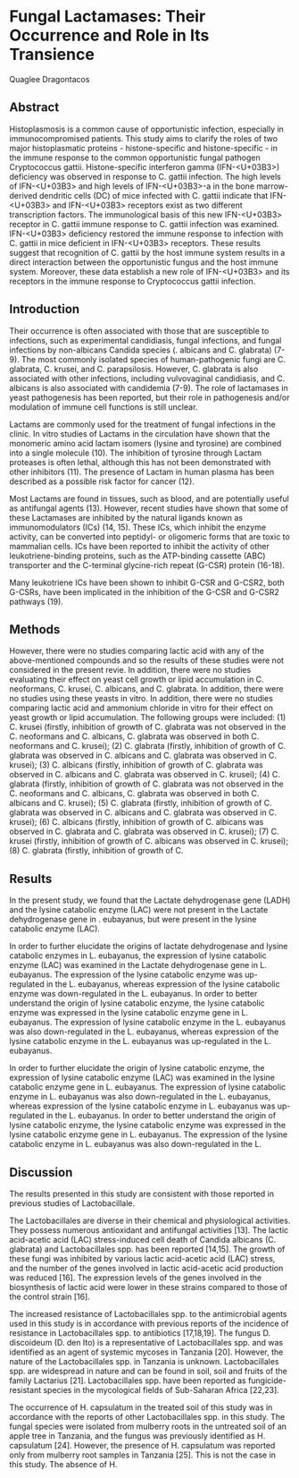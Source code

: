 # Fungal Lactamases: Their Occurrence and Role in Its Transience
Quaglee Dragontacos


## Abstract
Histoplasmosis is a common cause of opportunistic infection, especially in immunocompromised patients. This study aims to clarify the roles of two major histoplasmatic proteins - histone-specific and histone-specific - in the immune response to the common opportunistic fungal pathogen Cryptococcus gattii. Histone-specific interferon gamma (IFN-<U+03B3>) deficiency was observed in response to C. gattii infection. The high levels of IFN-<U+03B3> and high levels of IFN-<U+03B3>-a in the bone marrow-derived dendritic cells (DC) of mice infected with C. gattii indicate that IFN-<U+03B3> and IFN-<U+03B3> receptors exist as two different transcription factors. The immunological basis of this new IFN-<U+03B3> receptor in C. gattii immune response to C. gattii infection was examined. IFN-<U+03B3> deficiency restored the immune response to infection with C. gattii in mice deficient in IFN-<U+03B3> receptors. These results suggest that recognition of C. gattii by the host immune system results in a direct interaction between the opportunistic fungus and the host immune system. Moreover, these data establish a new role of IFN-<U+03B3> and its receptors in the immune response to Cryptococcus gattii infection.


## Introduction
Their occurrence is often associated with those that are susceptible to infections, such as experimental candidiasis, fungal infections, and fungal infections by non-albicans Candida species (. albicans and C. glabrata) (7-9). The most commonly isolated species of human-pathogenic fungi are C. glabrata, C. krusei, and C. parapsilosis. However, C. glabrata is also associated with other infections, including vulvovaginal candidiasis, and C. albicans is also associated with candidemia (7-9). The role of lactamases in yeast pathogenesis has been reported, but their role in pathogenesis and/or modulation of immune cell functions is still unclear.

Lactams are commonly used for the treatment of fungal infections in the clinic. In vitro studies of Lactams in the circulation have shown that the monomeric amino acid lactam isomers (lysine and tyrosine) are combined into a single molecule (10). The inhibition of tyrosine through Lactam proteases is often lethal, although this has not been demonstrated with other inhibitors (11). The presence of Lactam in human plasma has been described as a possible risk factor for cancer (12).

Most Lactams are found in tissues, such as blood, and are potentially useful as antifungal agents (13). However, recent studies have shown that some of these Lactamases are inhibited by the natural ligands known as immunomodulators (ICs) (14, 15). These ICs, which inhibit the enzyme activity, can be converted into peptidyl- or oligomeric forms that are toxic to mammalian cells. ICs have been reported to inhibit the activity of other leukotriene-binding proteins, such as the ATP-binding cassette (ABC) transporter and the C-terminal glycine-rich repeat (G-CSR) protein (16-18).

Many leukotriene ICs have been shown to inhibit G-CSR and G-CSR2, both G-CSRs, have been implicated in the inhibition of the G-CSR and G-CSR2 pathways (19).


## Methods
However, there were no studies comparing lactic acid with any of the above-mentioned compounds and so the results of these studies were not considered in the present revie. In addition, there were no studies evaluating their effect on yeast cell growth or lipid accumulation in C. neoformans, C. krusei, C. albicans, and C. glabrata. In addition, there were no studies using these yeasts in vitro. In addition, there were no studies comparing lactic acid and ammonium chloride in vitro for their effect on yeast growth or lipid accumulation. The following groups were included: (1) C. krusei (firstly, inhibition of growth of C. glabrata was not observed in the C. neoformans and C. albicans, C. glabrata was observed in both C. neoformans and C. krusei); (2) C. glabrata (firstly, inhibition of growth of C. glabrata was observed in C. albicans and C. glabrata was observed in C. krusei); (3) C. albicans (firstly, inhibition of growth of C. glabrata was observed in C. albicans and C. glabrata was observed in C. krusei); (4) C. glabrata (firstly, inhibition of growth of C. glabrata was not observed in the C. neoformans and C. albicans, C. glabrata was observed in both C. albicans and C. krusei); (5) C. glabrata (firstly, inhibition of growth of C. glabrata was observed in C. albicans and C. glabrata was observed in C. krusei); (6) C. albicans (firstly, inhibition of growth of C. albicans was observed in C. glabrata and C. glabrata was observed in C. krusei); (7) C. krusei (firstly, inhibition of growth of C. albicans was observed in C. krusei); (8) C. glabrata (firstly, inhibition of growth of C.


## Results
In the present study, we found that the Lactate dehydrogenase gene (LADH) and the lysine catabolic enzyme (LAC) were not present in the Lactate dehydrogenase gene in . eubayanus, but were present in the lysine catabolic enzyme (LAC).

In order to further elucidate the origins of lactate dehydrogenase and lysine catabolic enzymes in L. eubayanus, the expression of lysine catabolic enzyme (LAC) was examined in the Lactate dehydrogenase gene in L. eubayanus. The expression of the lysine catabolic enzyme was up-regulated in the L. eubayanus, whereas expression of the lysine catabolic enzyme was down-regulated in the L. eubayanus. In order to better understand the origin of lysine catabolic enzyme, the lysine catabolic enzyme was expressed in the lysine catabolic enzyme gene in L. eubayanus. The expression of lysine catabolic enzyme in the L. eubayanus was also down-regulated in the L. eubayanus, whereas expression of the lysine catabolic enzyme in the L. eubayanus was up-regulated in the L. eubayanus.

In order to further elucidate the origin of lysine catabolic enzyme, the expression of lysine catabolic enzyme (LAC) was examined in the lysine catabolic enzyme gene in L. eubayanus. The expression of lysine catabolic enzyme in L. eubayanus was also down-regulated in the L. eubayanus, whereas expression of the lysine catabolic enzyme in L. eubayanus was up-regulated in the L. eubayanus. In order to better understand the origin of lysine catabolic enzyme, the lysine catabolic enzyme was expressed in the lysine catabolic enzyme gene in L. eubayanus. The expression of the lysine catabolic enzyme in L. eubayanus was also down-regulated in the L.


## Discussion
The results presented in this study are consistent with those reported in previous studies of Lactobacillale.

The Lactobacillales are diverse in their chemical and physiological activities. They possess numerous antioxidant and antifungal activities [13]. The lactic acid-acetic acid (LAC) stress-induced cell death of Candida albicans (C. glabrata) and Lactobacillales spp. has been reported [14,15]. The growth of these fungi was inhibited by various lactic acid-acetic acid (LAC) stress, and the number of the genes involved in lactic acid-acetic acid production was reduced [16]. The expression levels of the genes involved in the biosynthesis of lactic acid were lower in these strains compared to those of the control strain [16].

The increased resistance of Lactobacillales spp. to the antimicrobial agents used in this study is in accordance with previous reports of the incidence of resistance in Lactobacillales spp. to antibiotics [17,18,19]. The fungus D. discoideum (D. den Ito) is a representative of Lactobacillales spp. and was identified as an agent of systemic mycoses in Tanzania [20]. However, the nature of the Lactobacillales spp. in Tanzania is unknown. Lactobacillales spp. are widespread in nature and can be found in soil, soil and fruits of the family Lactarius [21]. Lactobacillales spp. have been reported as fungicide-resistant species in the mycological fields of Sub-Saharan Africa [22,23].

The occurrence of H. capsulatum in the treated soil of this study was in accordance with the reports of other Lactobacillales spp. in this study. The fungal species were isolated from mulberry roots in the untreated soil of an apple tree in Tanzania, and the fungus was previously identified as H. capsulatum [24]. However, the presence of H. capsulatum was reported only from mulberry root samples in Tanzania [25]. This is not the case in this study. The absence of H.
